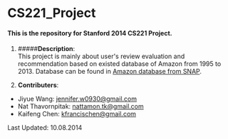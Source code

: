 CS221_Project
=============

#### This is the repository for Stanford 2014 CS221 Project.
1. #####**Description**:    
This project is mainly about user's review evaluation and recommendation based on existed database of Amazon from 1995 to 2013. Database can be found in [Amazon database from SNAP](http://snap.stanford.edu/data/web-Amazon-links.html).

2. **Contributers**:
  * Jiyue Wang: <jennifer.w0930@gmail.com>  
  * Nat Thavornpitak: <nattamon.tk@gmail.com>       
  * Kaifeng Chen: <kfrancischen@gmail.com>  



 Last Updated: 10.08.2014
